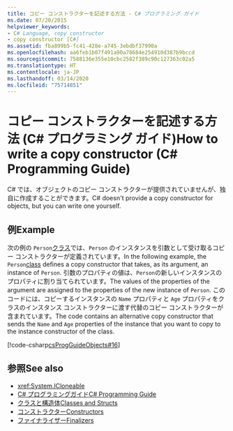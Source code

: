 ```yaml
---
title: コピー コンストラクターを記述する方法 - C# プログラミング ガイド
ms.date: 07/20/2015
helpviewer_keywords:
- C# Language, copy constructor
- copy constructor [C#]
ms.assetid: fba899b5-fc41-428e-a745-3ebdbf37990a
ms.openlocfilehash: aa6feb1b07f491a90a78684e254910d387b9bccd
ms.sourcegitcommit: 7588136e355e10cbc2582f389c90c127363c02a5
ms.translationtype: HT
ms.contentlocale: ja-JP
ms.lasthandoff: 03/14/2020
ms.locfileid: "75714851"
---
```

# <a name="how-to-write-a-copy-constructor-c-programming-guide"></a><span data-ttu-id="1d62c-102">コピー コンストラクターを記述する方法 (C# プログラミング ガイド)</span><span class="sxs-lookup"><span data-stu-id="1d62c-102">How to write a copy constructor (C# Programming Guide)</span></span>
<span data-ttu-id="1d62c-103">C# では、オブジェクトのコピー コンストラクターが提供されていませんが、独自に作成することができます。</span><span class="sxs-lookup"><span data-stu-id="1d62c-103">C# doesn't provide a copy constructor for objects, but you can write one yourself.</span></span>  
  
## <a name="example"></a><span data-ttu-id="1d62c-104">例</span><span class="sxs-lookup"><span data-stu-id="1d62c-104">Example</span></span>  
 <span data-ttu-id="1d62c-105">次の例の `Person`[クラス](../../language-reference/keywords/class.md)では、`Person` のインスタンスを引数として受け取るコピー コンストラクターが定義されています。</span><span class="sxs-lookup"><span data-stu-id="1d62c-105">In the following example, the `Person`[class](../../language-reference/keywords/class.md) defines a copy constructor that takes, as its argument, an instance of `Person`.</span></span> <span data-ttu-id="1d62c-106">引数のプロパティの値は、`Person`の新しいインスタンスのプロパティに割り当てられています。</span><span class="sxs-lookup"><span data-stu-id="1d62c-106">The values of the properties of the argument are assigned to the properties of the new instance of `Person`.</span></span> <span data-ttu-id="1d62c-107">このコードには、コピーするインスタンスの `Name` プロパティと `Age` プロパティをクラスのインスタンス コンストラクターに渡す代替のコピー コンストラクターが含まれています。</span><span class="sxs-lookup"><span data-stu-id="1d62c-107">The code contains an alternative copy constructor that sends the `Name` and `Age` properties of the instance that you want to copy to the instance constructor of the class.</span></span>  
  
 [!code-csharp[csProgGuideObjects#16](~/samples/snippets/csharp/VS_Snippets_VBCSharp/csProgGuideObjects/CS/Objects.cs#16)]  
  
## <a name="see-also"></a><span data-ttu-id="1d62c-108">参照</span><span class="sxs-lookup"><span data-stu-id="1d62c-108">See also</span></span>

- <xref:System.ICloneable>
- [<span data-ttu-id="1d62c-109">C# プログラミングガイド</span><span class="sxs-lookup"><span data-stu-id="1d62c-109">C# Programming Guide</span></span>](../index.md)
- [<span data-ttu-id="1d62c-110">クラスと構造体</span><span class="sxs-lookup"><span data-stu-id="1d62c-110">Classes and Structs</span></span>](./index.md)
- [<span data-ttu-id="1d62c-111">コンストラクター</span><span class="sxs-lookup"><span data-stu-id="1d62c-111">Constructors</span></span>](./constructors.md)
- [<span data-ttu-id="1d62c-112">ファイナライザー</span><span class="sxs-lookup"><span data-stu-id="1d62c-112">Finalizers</span></span>](./destructors.md)

